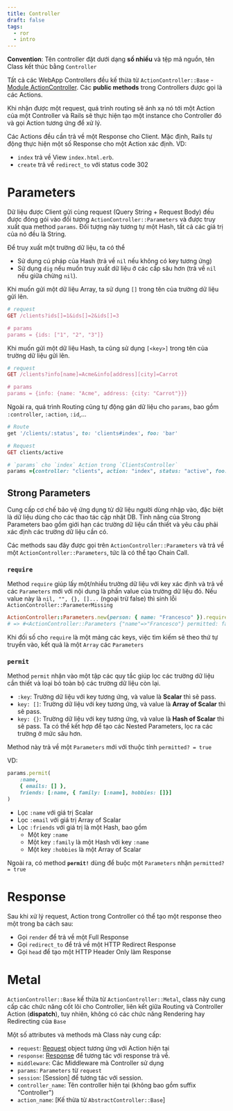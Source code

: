 ```yaml
---
title: Controller
draft: false
tags:
  - ror
  - intro
---
```


**Convention**: Tên controller đặt dưới dạng **số nhiều** và tệp mã nguồn, tên Class kết thúc bằng `Controller`

Tất cả các WebApp Controllers đều kế thừa từ `ActionController::Base` - [Module ActionController](https://api.rubyonrails.org/v7.1.2/classes/ActionController.html). Các **public methods** trong Controllers được gọi là các Actions.

Khi nhận được một request, quá trình routing sẽ ánh xạ nó tới một Action của một Controller và Rails sẽ thực hiện tạo một instance cho Controller đó và gọi Action tương ứng để xử lý.

Các Actions đều cần trả về một Response cho Client. Mặc định, Rails tự động thực hiện một số Response cho một Action xác định. VD: 
- `index` trả về View `index.html.erb`.
- `create` trả về `redirect_to` với status code 302

# Parameters

Dữ liệu được Client gửi cùng request (Query String + Request Body) đều được đóng gói vào đối tượng `ActionController::Parameters` và được truy xuất qua method `params`. Đối tượng này tương tự một Hash, tất cả các giá trị của nó đều là String.

Để truy xuất một trường dữ liệu, ta có thể
- Sử dụng cú pháp của Hash (trả về `nil` nếu không có key tương ứng)
- Sử dụng `dig` nếu muốn truy xuất dữ liệu ở các cấp sâu hơn (trả về `nil` nếu giữa chừng `nil`).

Khi muốn gửi một dữ liệu Array, ta sử dụng `[]` trong tên của trường dữ liệu gửi lên. 

```ruby
# request
GET /clients?ids[]=1&ids[]=2&ids[]=3

# params
params = {ids: ["1", "2", "3"]}
```

Khi muốn gửi một dữ liệu Hash, ta cũng sử dụng `[<key>]` trong tên của trường dữ liệu gửi lên. 

```ruby
# request
GET /clients?info[name]=Acme&info[address][city]=Carrot

# params
params = {info: {name: "Acme", address: {city: "Carrot"}}}
```

Ngoài ra, quá trình Routing cũng tự động gán dữ liệu cho `params`, bao gồm `:controller`, `:action`, `:id`,...

```ruby
# Route
get '/clients/:status', to: 'clients#index', foo: 'bar'

# Request
GET clients/active

# `params` cho `index` Action trong `ClientsController`
params ={controller: "clients", action: "index", status: "active", foo: "bar"}
```

## Strong Parameters

Cung cấp cơ chế bảo vệ ứng dụng từ dữ liệu người dùng nhập vào, đặc biệt là dữ liệu dùng cho các thao tác cập nhật DB. Tính năng của Strong Parameters bao gồm giới hạn các trường dữ liệu cần thiết và yêu cầu phải xác định các trường dữ liệu cần có.

Các methods sau đây được gọi trên `ActionController::Parameters` và trả về một `ActionController::Parameters`, tức là có thể tạo Chain Call.

### `require`

Method `require` giúp lấy một/nhiều trường dữ liệu với key xác định và trả về các `Parameters` mới với nội dung là phần value của trường dữ liệu đó. Nếu value này là `nil, "", {}, []...` (ngoại trừ false) thì sinh lỗi `ActionController::ParameterMissing`

```ruby
ActionController::Parameters.new(person: { name: "Francesco" }).require(:person)
# => #<ActionController::Parameters {"name"=>"Francesco"} permitted: false>
```

Khi đối số cho `require` là một mảng các keys, việc tìm kiếm sẽ theo thứ tự truyền vào, kết quả là một `Array` các `Parameters`

### `permit`

Method `permit` nhận vào một tập các quy tắc giúp lọc các trường dữ liệu cần thiết và loại bỏ toàn bộ các trường dữ liệu còn lại.
- `:key`: Trường dữ liệu với key tương ứng, và value là **Scalar** thì sẽ pass.
- `key: []`: Trường dữ liệu với key tương ứng, và value là **Array of Scalar** thì sẽ pass.
- `key: {}`: Trường dữ liệu với key tương ứng, và value là **Hash of Scalar** thì sẽ pass.
Ta có thể kết hợp để tạo các Nested Parameters, lọc ra các trường ở mức sâu hơn.

Method này trả về một `Parameters` mới với thuộc tính `permitted? = true`

VD:
```ruby
params.permit(
    :name,
    { emails: [] },
    friends: [:name, { family: [:name], hobbies: []}]
)
```
- Lọc `:name` với giá trị Scalar
- Lọc `:email` với giá trị Array of Scalar
- Lọc `:friends` với giá trị là một Hash, bao gồm
    - Một key `:name`
    - Một key `:family` là một Hash với key `:name`
    - Một key `:hobbies` là một Array of Scalar

Ngoài ra, có method **`permit!`** dùng để buộc một `Parameters` nhận `permitted? = true`

# Response

Sau khi xử lý request, Action trong Controller có thể tạo một response theo một trong ba cách sau:
- Gọi `render` để trả về một Full Response
- Gọi `redirect_to` để trả về một HTTP Redirect Response
- Gọi `head` để tạo một HTTP Header Only làm Response

# Metal

`ActionController::Base` kế thừa từ `ActionController::Metal`, class này cung cấp các chức năng cốt lõi cho Controller, liên kết giữa Routing và Controller Action (**dispatch**), tuy nhiên, không có các chức năng Rendering hay Redirecting của `Base`

Một số attributes và methods mà Class này cung cấp:
- `request`: [Request](https://api.rubyonrails.org/v7.1.3/classes/ActionDispatch/Request.html) object tương ứng với Action hiện tại
- `response`: [Response](https://api.rubyonrails.org/v7.1.3/classes/ActionDispatch/Response.html) để tương tác với response trả về.
- `middleware`: Các Middleware mà Controller sử dụng
- `params`: `Parameters` từ `request`
- `session`: [Session] để tương tác với session.
- `controller_name`: Tên controller hiện tại (không bao gồm suffix "Controller")
- `action_name`: [Kế thừa từ `AbstractController::Base`]